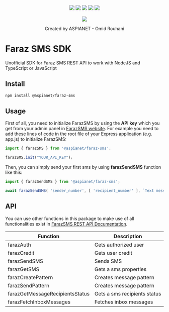 <div align="center">
  <img src="https://img.shields.io/npm/v/@aspianet/faraz-sms">
  <img src="https://img.shields.io/npm/dw/@aspianet/faraz-sms">
  <img src="https://img.shields.io/github/issues-raw/aspian-io/faraz-sms-sdk">
  <img src="https://img.shields.io/npm/l/@aspianet/faraz-sms">
  <img src="https://img.shields.io/npm/types/@aspianet/faraz-sms">
</div>

<br>

<div align="center">
  <img align="center" src="https://user-images.githubusercontent.com/5561368/153906136-a4763186-ac81-4764-ad3e-262220b47480.png">
  <br/>
  <p align="center">Created by ASPIANET - Omid Rouhani</p>
</div>



# Faraz SMS SDK
Unofficial SDK for Faraz SMS REST API to work with NodeJS and TypeScript or JavaScript

## Install
```sh
npm install @aspianet/faraz-sms
```
## Usage
First of all, you need to initialize FarazSMS by using the **API key** which you get from your admin panel in [FarazSMS website](https://farazsms.com/).
For example you need to add these lines of code in the root file of your Express application (e.g. app.js) to initialize FarazSMS:
```ts
import { farazSMS } from '@aspianet/faraz-sms';

farazSMS.init("YOUR_API_KEY");
```
Then, you can simply send your first sms by using **farazSendSMS** function like this:
```ts
import { farazSendSMS } from '@aspianet/faraz-sms';

await farazSendSMS( 'sender_number', [ 'recipient_number' ], `Text message to send` );
```
## API
You can use other functions in this package to make use of all functionalities exist in [FarazSMS REST API Documentation](http://docs.ippanel.com/).

| Function | Description |
| -------- | ----------- |
| farazAuth | Gets authorized user |
| farazCredit | Gets user credit |
| farazSendSMS | Sends SMS |
| farazGetSMS | Gets a sms properties |
| farazCreatePattern | Creates message pattern |
| farazSendPattern | Creates message pattern |
| farazGetMessageRecipientsStatus | Gets a sms recipients status |
| farazFetchInboxMessages | Fetches inbox messages |

